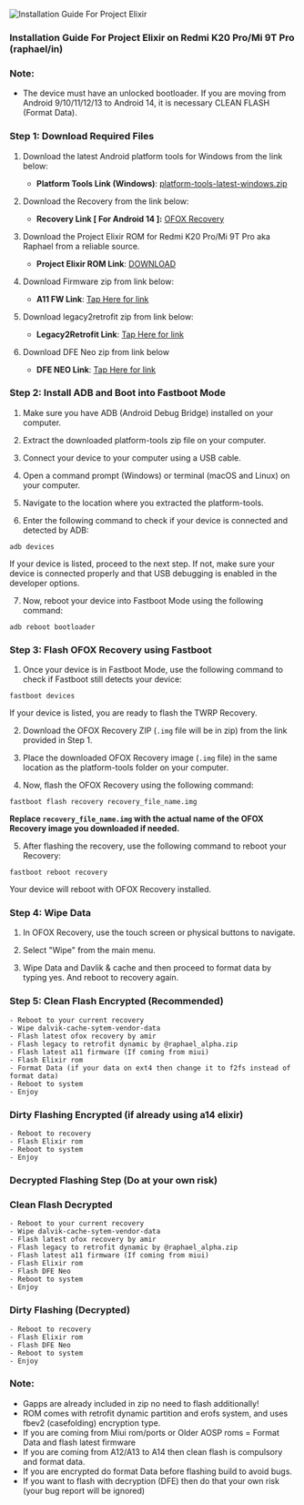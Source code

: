 ![Installation Guide For Project Elixir](https://i.imgur.com/42LxtAl.png)

### Installation Guide For Project Elixir on Redmi K20 Pro/Mi 9T Pro (raphael/in)

###  **Note:** 
- The device must have an unlocked bootloader. If you are moving from Android 9/10/11/12/13 to Android 14, it is necessary CLEAN FLASH (Format Data).

### Step 1: Download Required Files
1. Download the latest Android platform tools for Windows from the link below:
   - **Platform Tools Link (Windows)**: [platform-tools-latest-windows.zip](https://dl.google.com/android/repository/platform-tools-latest-windows.zip)

2. Download the Recovery from the link below:
   - **Recovery Link [ For Android 14 ]:** [OFOX Recovery](https://nc.razrcloud.duckdns.org/s/rNGeDfT9CptrA35)

3. Download the Project Elixir ROM for Redmi K20 Pro/Mi 9T Pro aka Raphael from a reliable source.
   - **Project Elixir ROM Link**: [DOWNLOAD](https://projectelixiros.com/device/violet)

4. Download Firmware zip from link below:
   - **A11 FW Link**: [Tap Here for link](https://t.me/ElixerRaphael/7390)

5. Download legacy2retrofit zip from link below:
   - **Legacy2Retrofit Link**: [Tap Here for link](https://t.me/Al_Arabis_Cloud/108)

6. Download DFE Neo zip from link below
   - **DFE NEO Link**: [Tap Here for link](https://t.me/Al_Arabis_Cloud/298)

### Step 2: Install ADB and Boot into Fastboot Mode
1. Make sure you have ADB (Android Debug Bridge) installed on your computer. 

2. Extract the downloaded platform-tools zip file on your computer.

3. Connect your device to your computer using a USB cable.

4. Open a command prompt (Windows) or terminal (macOS and Linux) on your computer.

5. Navigate to the location where you extracted the platform-tools.

6. Enter the following command to check if your device is connected and detected by ADB:

```
adb devices
```

If your device is listed, proceed to the next step. If not, make sure your device is connected properly and that USB debugging is enabled in the developer options.

7. Now, reboot your device into Fastboot Mode using the following command:

```
adb reboot bootloader
```

### Step 3: Flash OFOX Recovery using Fastboot
1. Once your device is in Fastboot Mode, use the following command to check if Fastboot still detects your device:

```
fastboot devices
```

If your device is listed, you are ready to flash the TWRP Recovery.

2. Download the OFOX Recovery ZIP (`.img` file will be in zip) from the link provided in Step 1.

3. Place the downloaded OFOX Recovery image (`.img` file) in the same location as the platform-tools folder on your computer.

4. Now, flash the OFOX Recovery using the following command:

```
fastboot flash recovery recovery_file_name.img
```

**Replace `recovery_file_name.img` with the actual name of the OFOX Recovery image you downloaded if needed.**

5. After flashing the recovery, use the following command to reboot your Recovery:

```
fastboot reboot recovery
```

Your device will reboot with OFOX Recovery installed.

### Step 4: Wipe Data
1. In OFOX Recovery, use the touch screen or physical buttons to navigate.

2. Select "Wipe" from the main menu.

3. Wipe Data and Davlik & cache and then proceed to format data by typing yes. And reboot to recovery again.

### Step 5: Clean Flash Encrypted (Recommended)
```
- Reboot to your current recovery 
- Wipe dalvik-cache-sytem-vendor-data 
- Flash latest ofox recovery by amir
- Flash legacy to retrofit dynamic by @raphael_alpha.zip
- Flash latest a11 firmware (If coming from miui)
- Flash Elixir rom
- Format Data (if your data on ext4 then change it to f2fs instead of format data)
- Reboot to system
- Enjoy
```

### Dirty Flashing Encrypted (if already using a14 elixir)
```
- Reboot to recovery
- Flash Elixir rom
- Reboot to system
- Enjoy
```

### Decrypted Flashing Step (Do at your own risk)

### Clean Flash Decrypted 
```
- Reboot to your current recovery 
- Wipe dalvik-cache-sytem-vendor-data 
- Flash latest ofox recovery by amir
- Flash legacy to retrofit dynamic by @raphael_alpha.zip
- Flash latest a11 firmware (If coming from miui)
- Flash Elixir rom
- Flash DFE Neo
- Reboot to system
- Enjoy
```

### Dirty Flashing (Decrypted)
```
- Reboot to recovery
- Flash Elixir rom
- Flash DFE Neo
- Reboot to system
- Enjoy
```

### Note:


- Gapps are already included in zip no need to flash additionally!
- ROM comes with retrofit dynamic partition and erofs system, and uses fbev2 (casefolding) encryption type.
- If you are coming from Miui rom/ports or Older AOSP roms = Format Data and flash latest firmware
- If you are coming from A12/A13 to A14 then clean flash is compulsory and format data.
- If you are encrypted do format Data before flashing build to avoid bugs.
- If you want to flash with decryption (DFE) then do that your own risk (your bug report will be ignored)
